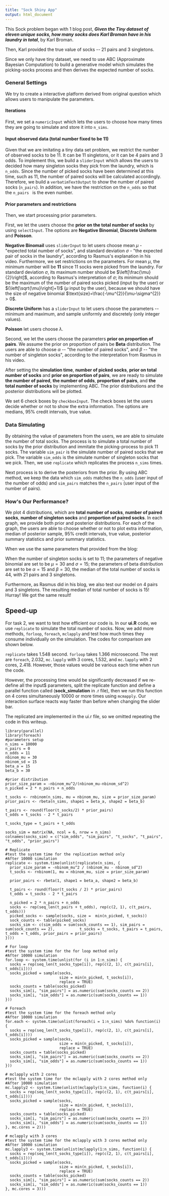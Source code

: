 ```yaml
---
title: "Sock Shiny App"
output: html_document
---
```


This Sock problem began with 1 blog post, _**Given the Tiny dataset of eleven unique socks, how many socks does Karl Broman have in his laundry in total**_, by Karl Broman.

Then, Karl provided the true value of socks -- 21 pairs and 3 singletons.

Since we only have tiny dataset, we need to use ABC (Approximate Bayesian Computation) to build a generative model which simulates the picking-socks process and then derives the expected number of socks.

### General Settings

We try to create a interactive platform derived from original question which allows users to manipulate the parameters.

#### Iterations
First, we set a `numericInput` which lets the users to choose how many times they are going to simulate and store it into `n_sims`.

#### Input observed data (total number fixed to be 11)
Given that we are imitating a tiny data set problem, we restrict the number of observed socks to be 11. It can be 11 singletons, or it can be 4 pairs and 3 odds. To implement this, we build a `sliderInput` which allows the users to decided how many singleton socks they pick from the laundry, which is `n_odds`. Since the number of picked socks have been determined at this time, such as 11, the number of paired socks will be calculated accordingly. Therefore, we build a `verbatimTextOutput` to show the number of paired socks (`n_pairs`). In addition, we have the restriction on the `n_odds` so that the `n_pairs ` is the even number. 

#### Prior parameters and restrictions
Then, we start processing prior parameters.

First, we let the users choose the **prior on the total number of socks** by using `selectInput`. The options are **Negative Binomial**, **Discrete Uniform** and **Poisson**.

**Negative Binomail** uses `sliderInput` to let users choose mean $\mu$ - "expected total number of socks", and standard deviation $\sigma$ - "the expected pair of socks in the laundry", according to Rasmus's explanation in his video. Furthermore, we set restrictions on the parameters. For mean $\mu$, the minimum number will be **11** since 11 socks were picked from the laundry. For standard deviation $\sigma$, its maximum number should be $\left[\frac{\mu}{2}\right]$, according to Rasmus's interpretation of $\sigma$; its minimum should be the maximum of the number of paired socks picked (input by the user) or $(\left[\sqrt{\mu}\right]+1)$ ($\mu$ input by the user), because we should have the size of negative binomial $\text{size}=\frac{-\mu^{2}}{\mu-\sigma^{2}} > 0$.

**Discrete Uniform** has a `sliderInput` to let users choose the parameters -- minimum and maximum, and sample uniformly and discretely (only integer values).

**Poisson** let users choose $\lambda$.

Second, we let the users choose the parameters **prior on proportion of pairs**. We assume the prior on proportion of pairs be **Beta** distribution. The users are able to choose $\alpha$ -- "the number of paired socks", and $\beta$ -- "the number of singleton socks", according to the interpretation from Rasmus in his video.

After setting the **simulation time**, **number of picked socks**, **prior on total number of socks** and **prior on proportion of pairs**, we are ready to simulate **the number of paired**, **the number of odds**, **proportion of pairs**, and **the total number of socks** by implementing ABC. The prior distributions and the posterior distributions will be plotted.

We set 6 check boxes by `checkboxInput`. The check boxes let the users decide whether or not to show the extra information. The options are medians, 95% credit intervals, true value.

### Data Simulating

By obtaining the value of parameters from the users, we are able to simulate the number of total socks. The process is to simulate a total number of socks by the prior distribution and immitate the picking-process to pick 11 socks. The variable `sim_pair` is the simulate number of paired socks that we pick. The variable `sim_odds` is the simulate number of singleton socks that we pick. Then, we use `replicate` which replicates the process `n_sims` times.

Next process is to derive the posteriors from the prior. By using ABC method, we keep the data which `sim_odds` matches the `n_odds` (user input of the number of odds) and `sim_pairs` matches the `n_pairs` (user input of the number of pairs).

### How's Our Performance?

We plot 4 distributions, which are **total number of socks**, **number of paired socks**, **number of singleton socks** and **proportion of paired socks**. In each graph, we provide both prior and posterior distributions. For each of the graph, the users are able to choose whether or not to plot extra information, median of posterior sample, 95% credit intervals, true value, posterior summary statistics and prior summary statistics. 

When we use the same parameters that provided from the blog:

When the number of singleton socks is set to 11; the parameters of negative binomial are set to be $\mu=30$ and $\sigma=15$; the parameters of beta distribution are set to be $\alpha=15$ and $\beta=30$, the median of the total number of socks is 44, with 21 pairs and 3 singletons.

Furthermore, as Rasmus did in his blog, we also test our model on 4 pairs and 3 singletons. The resulting median of total number of socks is 15! Hurray! We got the same result!

## Speed-up

For task 2, we want to test how efficient our code is. In our **ui.R** code, we use `replicate` to simulate the total number of socks. Now, we add more methods, `forloop`, `foreach`, `mclapply` and test how much times they consume individually on the simulation. The codes for comparison are shown below.

`replicate` takes 1.548 second. `forloop` takes 1.366 microsecond. The rest are `foreach`, 2.032, `mc.lapply` with 3 cores, 1.532, and `mc.lapply` with 2 cores, 2.418. However, those values would be various each time when run the code.

However, the processing time would be significantly decreased if we re-define all the input$ parameters, split the replicate function and define a parallel function called (**sock_simulation** in .r file), then we run this function on 4 cores simultaneously 10000 or more times using `mcmapply`. Our interaction surface reacts way faster than before when changing the slider bar.

The replicated are implemented in the ui.r file, so we omitted repeating the code in this writeup.

```{r}
library(parallel)
library(foreach)
#parameters setup
n_sims = 10000
n_pairs = 0
n_odds = 11
nbinom_mu = 30
nbinom_sd = 15
beta_a = 15
beta_b = 30

#prior distribution
prior_size_param = -nbinom_mu^2/(nbinom_mu-nbinom_sd^2)
n_picked = 2 * n_pairs + n_odds

t_socks <- rnbinom(n_sims, mu = nbinom_mu, size = prior_size_param)
prior_pairs <- rbeta(n_sims, shape1 = beta_a, shape2 = beta_b)

t_pairs <- round(floor(t_socks/2) * prior_pairs)
t_odds = t_socks - 2 * t_pairs

t_socks_type = t_pairs + t_odds

socks_sim = matrix(NA, ncol = 6, nrow = n_sims)
colnames(socks_sim) = c("sim_odds", "sim_pairs", "t_socks", "t_pairs", "t_odds", "prior_pairs")

# Replicate
#test the system time for the replication method only
#After 10000 simulation
replicate <- system.time(unlist(replicate(n_sims, { 
  prior_size_param = -nbinom_mu^2 / (nbinom_mu - nbinom_sd^2)
  t_socks <- rnbinom(1, mu = nbinom_mu, size = prior_size_param)
  
  prior_pairs <- rbeta(1, shape1 = beta_a, shape2 = beta_b)
  
  t_pairs <- round(floor(t_socks / 2) * prior_pairs)
  t_odds = t_socks - 2 * t_pairs
  
  n_picked = 2 * n_pairs + n_odds
  socks <- rep(seq_len(t_pairs + t_odds), rep(c(2, 1), c(t_pairs, t_odds)))
  picked_socks <- sample(socks, size =  min(n_picked, t_socks))
  sock_counts <- table(picked_socks)
  socks_sim <- c(sim_odds = sum(sock_counts == 1), sim_pairs = sum(sock_counts == 2),           t_socks = t_socks, t_pairs = t_pairs, t_odds = t_odds, prior_pairs = prior_pairs)
})))

# For loop
#test the system time for the for loop method only
#After 10000 simulation
for.loop <- system.time(unlist(for (i in 1:n_sims) {
  socks = rep(seq_len(t_socks_type[i]), rep(c(2, 1), c(t_pairs[i], t_odds[i])))
  socks_picked = sample(socks,
                        size = min(n_picked, t_socks[i]),
                        replace = TRUE)
  socks_counts = table(socks_picked)
  socks_sim[i, "sim_pairs"] = as.numeric(sum(socks_counts == 2))
  socks_sim[i, "sim_odds"] = as.numeric(sum(socks_counts == 1))
}))

# Foreach
#test the system time for the foreach method only
#After 10000 simulation
for.each <- system.time(unlist(foreach(i = 1:n_sims) %do% function(i) {
  socks = rep(seq_len(t_socks_type[i]), rep(c(2, 1), c(t_pairs[i], t_odds[i])))
  socks_picked = sample(socks,
                        size = min(n_picked, t_socks[i]),
                        replace = TRUE)
  socks_counts = table(socks_picked)
  socks_sim[i, "sim_pairs"] = as.numeric(sum(socks_counts == 2))
  socks_sim[i, "sim_odds"] = as.numeric(sum(socks_counts == 1))
}))

# mclapply with 2 cores
#test the system time for the mclapply with 2 cores method only
#After 10000 simulation
mc.lapply2 <- system.time(unlist(mclapply(1:n_sims, function(i) {
  socks = rep(seq_len(t_socks_type[i]), rep(c(2, 1), c(t_pairs[i], t_odds[i])))
  socks_picked = sample(socks,
                        size = min(n_picked, t_socks[i]),
                        replace = TRUE)
  socks_counts = table(socks_picked)
  socks_sim[i, "sim_pairs"] = as.numeric(sum(socks_counts == 2))
  socks_sim[i, "sim_odds"] = as.numeric(sum(socks_counts == 1))
}, mc.cores = 2)))

# mclapply with 3 cores
#test the system time for the mclapply with 3 cores method only
#After 10000 simulation
mc.lapply3 <- system.time(unlist(mclapply(1:n_sims, function(i) {
  socks = rep(seq_len(t_socks_type[i]), rep(c(2, 1), c(t_pairs[i], t_odds[i])))
  socks_picked = sample(socks,
                        size = min(n_picked, t_socks[i]),
                        replace = TRUE)
  socks_counts = table(socks_picked)
  socks_sim[i, "sim_pairs"] = as.numeric(sum(socks_counts == 2))
  socks_sim[i, "sim_odds"] = as.numeric(sum(socks_counts == 1))
}, mc.cores = 3)))

```
